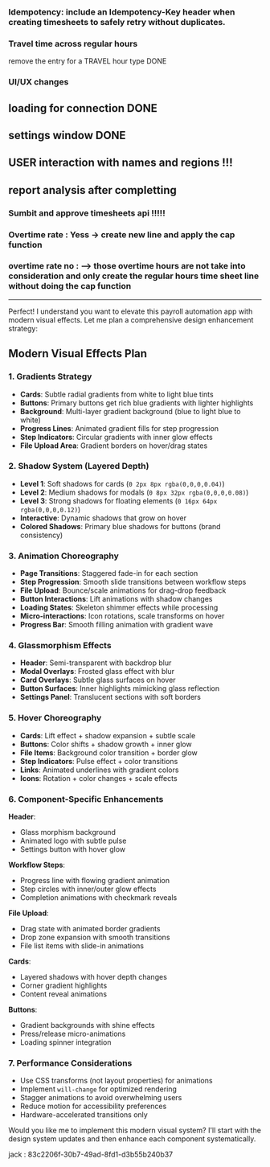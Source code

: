 ### Idempotency: include an Idempotency-Key header when creating timesheets to safely retry without duplicates.

### Travel time across regular hours
remove the entry for a TRAVEL hour type  DONE

### UI/UX changes
  ## loading for connection DONE
  ## settings window DONE
  ## USER interaction with names and regions !!!
  ## report analysis after completting 


### Sumbit and approve timesheets api !!!!!


### Overtime rate : Yess -> create new line and apply the cap function
### overtime rate no : --> those overtime hours are not take into consideration and only create the regular hours time sheet line without doing the cap function 


----------------------------------------------------------
Perfect! I understand you want to elevate this payroll automation app with modern visual effects. Let me plan a comprehensive design enhancement strategy:

## **Modern Visual Effects Plan**

### **1. Gradients Strategy**
- **Cards**: Subtle radial gradients from white to light blue tints
- **Buttons**: Primary buttons get rich blue gradients with lighter highlights
- **Background**: Multi-layer gradient background (blue to light blue to white)
- **Progress Lines**: Animated gradient fills for step progression
- **Step Indicators**: Circular gradients with inner glow effects
- **File Upload Area**: Gradient borders on hover/drag states

### **2. Shadow System (Layered Depth)**
- **Level 1**: Soft shadows for cards (`0 2px 8px rgba(0,0,0,0.04)`)
- **Level 2**: Medium shadows for modals (`0 8px 32px rgba(0,0,0,0.08)`) 
- **Level 3**: Strong shadows for floating elements (`0 16px 64px rgba(0,0,0,0.12)`)
- **Interactive**: Dynamic shadows that grow on hover
- **Colored Shadows**: Primary blue shadows for buttons (brand consistency)

### **3. Animation Choreography**
- **Page Transitions**: Staggered fade-in for each section
- **Step Progression**: Smooth slide transitions between workflow steps
- **File Upload**: Bounce/scale animations for drag-drop feedback
- **Button Interactions**: Lift animations with shadow changes
- **Loading States**: Skeleton shimmer effects while processing
- **Micro-interactions**: Icon rotations, scale transforms on hover
- **Progress Bar**: Smooth filling animation with gradient wave

### **4. Glassmorphism Effects**
- **Header**: Semi-transparent with backdrop blur
- **Modal Overlays**: Frosted glass effect with blur
- **Card Overlays**: Subtle glass surfaces on hover
- **Button Surfaces**: Inner highlights mimicking glass reflection
- **Settings Panel**: Translucent sections with soft borders

### **5. Hover Choreography**
- **Cards**: Lift effect + shadow expansion + subtle scale
- **Buttons**: Color shifts + shadow growth + inner glow
- **File Items**: Background color transition + border glow
- **Step Indicators**: Pulse effect + color transitions
- **Links**: Animated underlines with gradient colors
- **Icons**: Rotation + color changes + scale effects

### **6. Component-Specific Enhancements**

**Header**:
- Glass morphism background
- Animated logo with subtle pulse
- Settings button with hover glow

**Workflow Steps**:
- Progress line with flowing gradient animation
- Step circles with inner/outer glow effects
- Completion animations with checkmark reveals

**File Upload**:
- Drag state with animated border gradients
- Drop zone expansion with smooth transitions
- File list items with slide-in animations

**Cards**:
- Layered shadows with hover depth changes
- Corner gradient highlights
- Content reveal animations

**Buttons**:
- Gradient backgrounds with shine effects
- Press/release micro-animations
- Loading spinner integration

### **7. Performance Considerations**
- Use CSS transforms (not layout properties) for animations
- Implement `will-change` for optimized rendering
- Stagger animations to avoid overwhelming users
- Reduce motion for accessibility preferences
- Hardware-accelerated transitions only

Would you like me to implement this modern visual system? I'll start with the design system updates and then enhance each component systematically.




jack : 83c2206f-30b7-49ad-8fd1-d3b55b240b37











